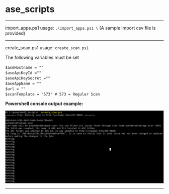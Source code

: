 # ase_scripts
<hr>
import_apps.ps1 usage:  <code>.\import_apps.ps1 \<import csv file\></code>
(A sample import csv file is provided)
  <hr>
create_scan.ps1 usage:  <code>create_scan.ps1</code>
<p>The following variables must be set</p>
<code>$aseHostname = "<your ASE host name>"
$aseApiKeyId ="<your key id>"
$aseApiKeySecret ="<your key secret>"
$aseAppName = "<name of app>"
$url = "<starting URL of scan>"
$scanTemplate = "573" # 573 = Regular Scan</code>
  <p></p>
  <p><b>Powershell console output example:</b></p>
<img src="https://github.com/dwwatk02/images/blob/main/create_scan_screenshot.png">
<hr>


